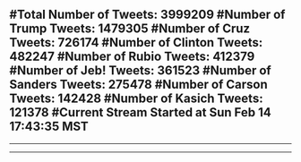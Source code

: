 #Total Number of Tweets: 3999209 
#Number of Trump Tweets: 1479305
#Number of Cruz Tweets: 726174
#Number of Clinton Tweets: 482247
#Number of Rubio Tweets: 412379
#Number of Jeb! Tweets: 361523
#Number of Sanders Tweets: 275478
#Number of Carson Tweets: 142428
#Number of Kasich Tweets: 121378
#Current Stream Started at Sun Feb 14 17:43:35 MST
---
---
---
